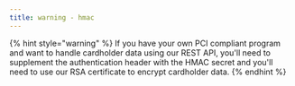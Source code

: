 ```yaml
---
title: warning - hmac
---
```


{% hint style="warning" %}
If you have your own PCI compliant program and want to handle cardholder data using our REST API, you'll need to supplement the authentication header with the HMAC secret and you'll need to use our RSA certificate to encrypt cardholder data.
{% endhint %}

